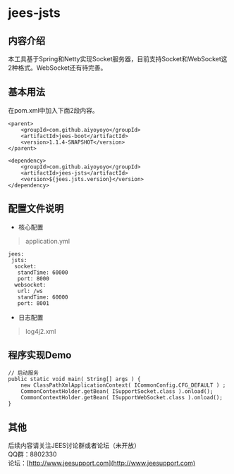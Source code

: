 # jees-jsts

## 内容介绍
本工具基于Spring和Netty实现Socket服务器，目前支持Socket和WebSocket这2种格式。WebSocket还有待完善。
## 基本用法
在pom.xml中加入下面2段内容。
```
<parent>
	<groupId>com.github.aiyoyoyo</groupId>
	<artifactId>jees-boot</artifactId>
	<version>1.1.4-SNAPSHOT</version>
</parent>
```
```
<dependency>
	<groupId>com.github.aiyoyoyo</groupId>
	<artifactId>jees-jsts</artifactId>
	<version>${jees.jsts.version}</version>
</dependency>
```
## 配置文件说明
* 核心配置
> application.yml
```
jees:
 jsts:
  socket:
   standTime: 60000
   port: 8000
  websocket:
   url: /ws
   standTime: 60000
   port: 8001
```
* 日志配置
> log4j2.xml
## 程序实现Demo
```
// 启动服务
public static void main( String[] args ) {  
    new ClassPathXmlApplicationContext( ICommonConfig.CFG_DEFAULT ) ;
    CommonContextHolder.getBean( ISupportSocket.class ).onload();
    CommonContextHolder.getBean( ISupportWebSocket.class ).onload();
}
```
## 其他
后续内容请关注JEES讨论群或者论坛（未开放）  
QQ群：8802330  
论坛：[http://www.jeesupport.com](http://www.jeesupport.com)

